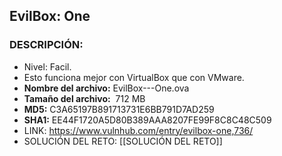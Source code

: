## EvilBox: One

### DESCRIPCIÓN:
- Nivel: Facil.
- Esto funciona mejor con VirtualBox que con VMware.
- **Nombre del archivo:** EvilBox---One.ova
- **Tamaño del archivo:**  712 MB
- **MD5:** C3A65197B891713731E6BB791D7AD259
- **SHA1:** EE44F1720A5D80B389AAA8207FE99F8C8C48C509
- LINK: https://www.vulnhub.com/entry/evilbox-one,736/
- SOLUCIÓN DEL RETO: [[SOLUCIÓN DEL RETO]]